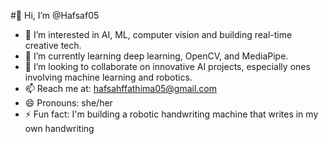 #👋 Hi, I’m @Hafsaf05
- 👀 I’m interested in AI, ML, computer vision and building real-time creative tech.
- 🌱 I’m currently learning deep learning, OpenCV, and MediaPipe.
- 💞️ I’m looking to collaborate on innovative AI projects, especially ones involving machine learning and robotics.
- 📫 Reach  me at: hafsahffathima05@gmail.com
- 😄 Pronouns: she/her
- ⚡ Fun fact: I'm building a robotic handwriting machine that writes in my own handwriting
